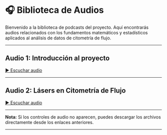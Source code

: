 # 🎧 Biblioteca de Audios

Bienvenido a la biblioteca de podcasts del proyecto. Aquí encontrarás audios relacionados con los fundamentos matemáticos y estadísticos aplicados al análisis de datos de citometría de flujo.

---

## Audio 1: Introducción al proyecto

[▶️ Escuchar audio](https://docs.google.com/uc?export=download&id=1j1AdZKGwbc4YpfMaauQGbLyZrYjb2T_o)

---

## Audio 2: Lásers en Citometría de Flujo

[▶️ Escuchar audio](https://docs.google.com/uc?export=download&id=1j1AdZKGwbc4YpfMaauQGbLyZrYjb2T_o)

---

**Nota:** Si los controles de audio no aparecen, puedes descargar los archivos directamente desde los enlaces anteriores.

---
